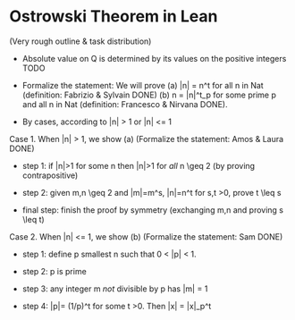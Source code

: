 # Ostrowski Theorem in Lean

(Very rough outline & task distribution)

* Absolute value on Q is determined by its values on the positive integers TODO

* Formalize the statement: We will prove
(a) |n| = n^t for all n in Nat (definition: Fabrizio & Sylvain DONE)
(b) n = |n|^t_p for some prime p and all n in Nat (definition: Francesco & Nirvana DONE).

* By cases, according to |n| > 1 or |n| <= 1

Case 1. When |n| > 1, we show (a) (Formalize the statement: Amos & Laura DONE)
- step 1: if |n|>1 for some n then |n|>1 for *all* n \geq 2 (by proving contrapositive)

- step 2: given m,n \geq 2 and |m|=m^s, |n|=n^t for s,t >0, prove t \leq s

- final step: finish the proof by symmetry (exchanging m,n and proving s \leq t)

Case 2. When |n| <= 1, we show (b) (Formalize the statement: Sam DONE)

- step 1: define p smallest n such that 0 < |p| < 1. 

- step 2: p is prime

- step 3: any integer m *not* divisible by p has |m| = 1

- step 4: |p|= (1/p)^t for some t >0. Then |x| = |x|_p^t

